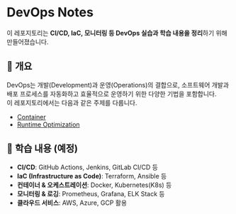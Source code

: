# DevOps Notes

이 레포지토리는 **CI/CD, IaC, 모니터링 등 DevOps 실습과 학습 내용을 정리**하기 위해 만들어졌습니다.

## 📌 개요

DevOps는 개발(Development)과 운영(Operations)의 결합으로, 소프트웨어 개발과 배포 프로세스를 자동화하고 효율적으로 운영하기 위한 다양한 기법을 포함합니다.  
이 레포지토리에서는 다음과 같은 주제를 다룹니다.

- [Container](./containers/)
- [Runtime Optimization](./runtime-optimization/)

## 📂 학습 내용 (예정)

- **CI/CD**: GitHub Actions, Jenkins, GitLab CI/CD 등
- **IaC (Infrastructure as Code)**: Terraform, Ansible 등
- **컨테이너 & 오케스트레이션**: Docker, Kubernetes(K8s) 등
- **모니터링 & 로깅**: Prometheus, Grafana, ELK Stack 등
- **클라우드 서비스**: AWS, Azure, GCP 활용
